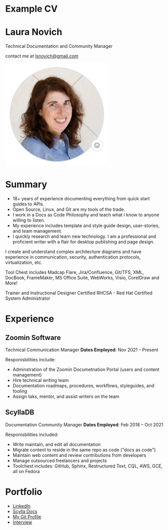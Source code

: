 # Example CV 
# Laura Novich 

Technical Documentation and Community Manager

contact me at lsnovich@gmail.com

![headshot](headshot2.png)


# Summary

- 18+ years of experience documenting everything from quick start guides to APIs. 
- Open Source, Linux, and Git are my tools of the trade. 
- I work in a Docs as Code Philosophy and teach what I know to anyone willing to listen. 
- My experience includes template and style guide design, user-stories, and team management.  
- I quickly research and learn new technology.  I am a professional and proficient writer with a flair for desktop publishing and page design.

I create and understand complex architecture diagrams and have experience in communication, security, authentication protocols, virtualization, etc. 

Tool Chest includes Madcap Flare, Jira/Confluence, Git/TFS, XML, DocBook, FrameMaker, MS Office Suite, WebWorks, Visio, CorelDraw and More!

Trainer and Instructional Designer
Certified RHCSA - Red Hat Certified System Administrator

# Experience

## Zoomin Software
Technical Communication Manager
**Dates Employed**: Nov 2021 &ndash; Present 

Responisbilities include:
* Adminstration of the Zoomin Documetnation Portal (users and content management)
* Hire technical writing team
* Documentation roadmaps, procedures, workflows, styleguides, and tooling
* Assign taks, mentor, and assist writers on the team

## ScyllaDB 
Documentation Community Manager 
**Dates Employed**: Feb 2018 &ndash; Oct 2021

Responisbilities included:
* Write maintain, and edit all documentation 
* Migrate content to reside in the same repo as code ("docs as code")
* Maintain web content and review contributions from developers
* Manage outsourced freelancers and projects
* Toolchest includes: GitHub, Sphinx, Restructured Text, CQL, AWS, GCE, all on Fedora

# Portfolio

* [LinkedIn](https://www.linkedin.com/in/lauranovich/)
* [Scylla Docs](https://docs.scylladb.com)
* [My Git Profile](https://github.com/lauranovich)
* [Interview](https://www.scylladb.com/2019/06/13/whats-hot-in-scylla-docs/)
